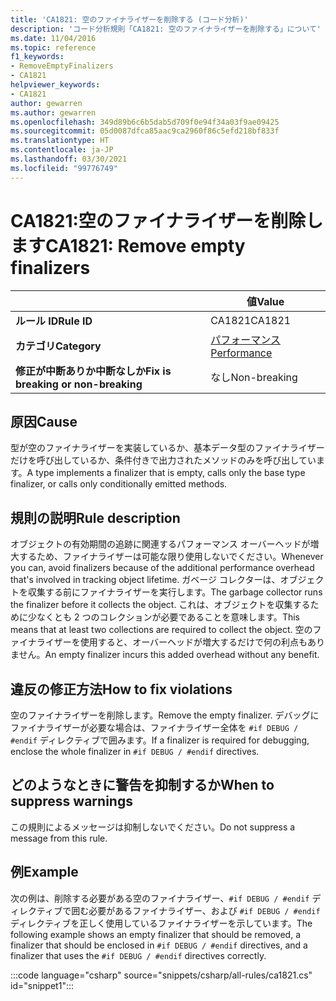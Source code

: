 ```yaml
---
title: 'CA1821: 空のファイナライザーを削除する (コード分析)'
description: 'コード分析規則「CA1821: 空のファイナライザーを削除する」について'
ms.date: 11/04/2016
ms.topic: reference
f1_keywords:
- RemoveEmptyFinalizers
- CA1821
helpviewer_keywords:
- CA1821
author: gewarren
ms.author: gewarren
ms.openlocfilehash: 349d89b6c6b5dab5d709f0e94f34a03f9ae09425
ms.sourcegitcommit: 05d0087dfca85aac9ca2960f86c5efd218bf833f
ms.translationtype: HT
ms.contentlocale: ja-JP
ms.lasthandoff: 03/30/2021
ms.locfileid: "99776749"
---
```

# <a name="ca1821-remove-empty-finalizers"></a><span data-ttu-id="436ea-103">CA1821:空のファイナライザーを削除します</span><span class="sxs-lookup"><span data-stu-id="436ea-103">CA1821: Remove empty finalizers</span></span>

| | <span data-ttu-id="436ea-104">値</span><span class="sxs-lookup"><span data-stu-id="436ea-104">Value</span></span> |
|-|-|
| <span data-ttu-id="436ea-105">**ルール ID**</span><span class="sxs-lookup"><span data-stu-id="436ea-105">**Rule ID**</span></span> |<span data-ttu-id="436ea-106">CA1821</span><span class="sxs-lookup"><span data-stu-id="436ea-106">CA1821</span></span>|
| <span data-ttu-id="436ea-107">**カテゴリ**</span><span class="sxs-lookup"><span data-stu-id="436ea-107">**Category**</span></span> |[<span data-ttu-id="436ea-108">パフォーマンス</span><span class="sxs-lookup"><span data-stu-id="436ea-108">Performance</span></span>](performance-warnings.md)|
| <span data-ttu-id="436ea-109">**修正が中断ありか中断なしか**</span><span class="sxs-lookup"><span data-stu-id="436ea-109">**Fix is breaking or non-breaking**</span></span> |<span data-ttu-id="436ea-110">なし</span><span class="sxs-lookup"><span data-stu-id="436ea-110">Non-breaking</span></span>|

## <a name="cause"></a><span data-ttu-id="436ea-111">原因</span><span class="sxs-lookup"><span data-stu-id="436ea-111">Cause</span></span>

<span data-ttu-id="436ea-112">型が空のファイナライザーを実装しているか、基本データ型のファイナライザーだけを呼び出しているか、条件付きで出力されたメソッドのみを呼び出しています。</span><span class="sxs-lookup"><span data-stu-id="436ea-112">A type implements a finalizer that is empty, calls only the base type finalizer, or calls only conditionally emitted methods.</span></span>

## <a name="rule-description"></a><span data-ttu-id="436ea-113">規則の説明</span><span class="sxs-lookup"><span data-stu-id="436ea-113">Rule description</span></span>

<span data-ttu-id="436ea-114">オブジェクトの有効期間の追跡に関連するパフォーマンス オーバーヘッドが増大するため、ファイナライザーは可能な限り使用しないでください。</span><span class="sxs-lookup"><span data-stu-id="436ea-114">Whenever you can, avoid finalizers because of the additional performance overhead that's involved in tracking object lifetime.</span></span> <span data-ttu-id="436ea-115">ガベージ コレクターは、オブジェクトを収集する前にファイナライザーを実行します。</span><span class="sxs-lookup"><span data-stu-id="436ea-115">The garbage collector runs the finalizer before it collects the object.</span></span> <span data-ttu-id="436ea-116">これは、オブジェクトを収集するために少なくとも 2 つのコレクションが必要であることを意味します。</span><span class="sxs-lookup"><span data-stu-id="436ea-116">This means that at least two collections are required to collect the object.</span></span> <span data-ttu-id="436ea-117">空のファイナライザーを使用すると、オーバーヘッドが増大するだけで何の利点もありません。</span><span class="sxs-lookup"><span data-stu-id="436ea-117">An empty finalizer incurs this added overhead without any benefit.</span></span>

## <a name="how-to-fix-violations"></a><span data-ttu-id="436ea-118">違反の修正方法</span><span class="sxs-lookup"><span data-stu-id="436ea-118">How to fix violations</span></span>

<span data-ttu-id="436ea-119">空のファイナライザーを削除します。</span><span class="sxs-lookup"><span data-stu-id="436ea-119">Remove the empty finalizer.</span></span> <span data-ttu-id="436ea-120">デバッグにファイナライザーが必要な場合は、ファイナライザー全体を `#if DEBUG / #endif` ディレクティブで囲みます。</span><span class="sxs-lookup"><span data-stu-id="436ea-120">If a finalizer is required for debugging, enclose the whole finalizer in `#if DEBUG / #endif` directives.</span></span>

## <a name="when-to-suppress-warnings"></a><span data-ttu-id="436ea-121">どのようなときに警告を抑制するか</span><span class="sxs-lookup"><span data-stu-id="436ea-121">When to suppress warnings</span></span>

<span data-ttu-id="436ea-122">この規則によるメッセージは抑制しないでください。</span><span class="sxs-lookup"><span data-stu-id="436ea-122">Do not suppress a message from this rule.</span></span>

## <a name="example"></a><span data-ttu-id="436ea-123">例</span><span class="sxs-lookup"><span data-stu-id="436ea-123">Example</span></span>

<span data-ttu-id="436ea-124">次の例は、削除する必要がある空のファイナライザー、`#if DEBUG / #endif` ディレクティブで囲む必要があるファイナライザー、および `#if DEBUG / #endif` ディレクティブを正しく使用しているファイナライザーを示しています。</span><span class="sxs-lookup"><span data-stu-id="436ea-124">The following example shows an empty finalizer that should be removed, a finalizer that should be enclosed in `#if DEBUG / #endif` directives, and a finalizer that uses the `#if DEBUG / #endif` directives correctly.</span></span>

:::code language="csharp" source="snippets/csharp/all-rules/ca1821.cs" id="snippet1":::
